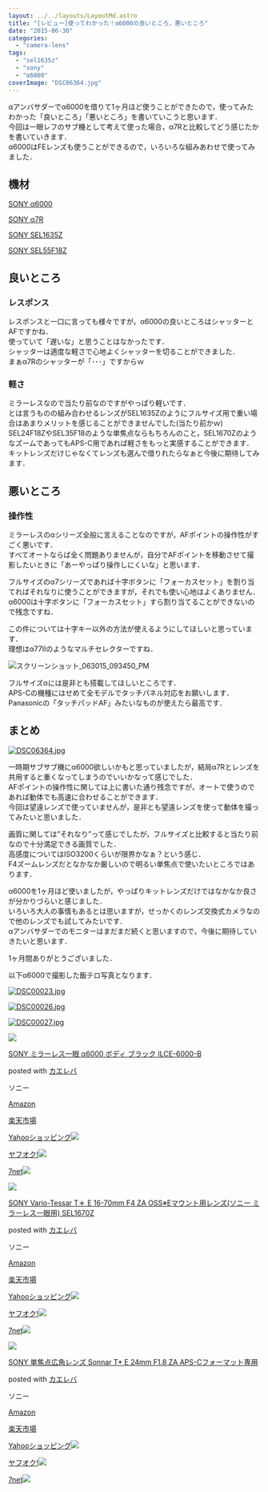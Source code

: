 ```yaml
---
layout: ../../layouts/LayoutMd.astro
title: "[レビュー]使ってわかった！α6000の良いところ，悪いところ"
date: "2015-06-30"
categories: 
  - "camera-lens"
tags: 
  - "sel1635z"
  - "sony"
  - "α6000"
coverImage: "DSC06364.jpg"
---
```


αアンバサダーでα6000を借りて1ヶ月ほど使うことができたので，使ってみたわかった「良いところ」「悪いところ」を書いていこうと思います．  
今回は一眼レフのサブ機として考えて使った場合，α7Rと比較してどう感じたかを書いていきます．  
α6000はFEレンズも使うことができるので，いろいろな組みあわせで使ってみました．

## 機材

[SONY α6000](//mizuka123.net/category/camera/%e6%92%ae%e5%bd%b1%e6%a9%9f%e6%9d%90/sony-%ce%b16000/)

[SONY α7R](//mizuka123.net/category/camera/%e6%92%ae%e5%bd%b1%e6%a9%9f%e6%9d%90/sony-%ce%b17r/)

[SONY SEL1635Z](//mizuka123.net/category/camera/%e6%92%ae%e5%bd%b1%e6%a9%9f%e6%9d%90/sony-sel1635z/)

[SONY SEL55F18Z](//mizuka123.net/category/camera/%e6%92%ae%e5%bd%b1%e6%a9%9f%e6%9d%90/sony-sel55f18z/)

## 良いところ

### レスポンス

レスポンスと一口に言っても様々ですが，α6000の良いところはシャッターとAFですかね．  
使っていて「遅いな」と思うことはなかったです．  
シャッターは適度な軽さで心地よくシャッターを切ることができました．  
まぁα7Rのシャッターが「･･･」ですからｗ

### 軽さ

ミラーレスなので当たり前なのですがやっぱり軽いです．  
とは言うものの組み合わせるレンズがSEL1635Zのようにフルサイズ用で重い場合はあまりメリットを感じることができませんでした(当たり前かｗ)  
SEL24F18ZやSEL35F18のような単焦点ならもちろんのこと，SEL1670ZのようなズームであってもAPS-C用であれば軽さをもっと実感することができます．  
キットレンズだけじゃなくてレンズも選んで借りれたらなぁと今後に期待してみます．

## 悪いところ

### 操作性

ミラーレスのαシリーズ全般に言えることなのですが，AFポイントの操作性がすごく悪いです．  
すべてオートならば全く問題ありませんが，自分でAFポイントを移動させて撮影したいときに「あーやっぱり操作しにくいな」と思います．

フルサイズのα7シリーズであれば十字ボタンに「フォーカスセット」を割り当てればそれなりに使うことができますが，それでも使い心地はよくありません．  
α6000は十字ボタンに「フォーカスセット」すら割り当てることができないので残念ですね．

この件については十字キー以外の方法が使えるようにしてほしいと思っています．  
理想はα77Ⅱのようなマルチセレクターですね．

![スクリーンショット_063015_093450_PM](images/063015_093450_PM.jpg "スクリーンショット_063015_093450_PM")

フルサイズαには是非とも搭載してほしいところです．  
APS-Cの機種にはせめて全モデルでタッチパネル対応をお願いします．  
Panasonicの「タッチパッドAF」みたいなものが使えたら最高です．

## まとめ

[![DSC06364.jpg](images/18432873444_bab2c25016_b.jpg)](https://www.flickr.com/photos/67522130@N08/18432873444/ "DSC06364.jpg")

一時期サブサブ機にα6000欲しいかもと思っていましたが，結局α7Rとレンズを共用すると重くなってしまうのでいいかなって感じでした．  
AFポイントの操作性に関しては上に書いた通り残念ですが，オートで使うのであれば動体でも高速に合わせることができます．  
今回は望遠レンズで使っていませんが，是非とも望遠レンズを使って動体を撮ってみたいと思いました．

画質に関しては”それなり”って感じでしたが，フルサイズと比較すると当たり前なので十分満足できる画質でした．  
高感度についてはISO3200くらいが限界かなぁ？という感じ．  
F4ズームレンズだとなかなか厳しいので明るい単焦点で使いたいところではあります．

α6000を1ヶ月ほど使いましたが，やっぱりキットレンズだけではなかなか良さが分かりづらいと感じました．  
いろいろ大人の事情もあるとは思いますが，せっかくのレンズ交換式カメラなので他のレンズでも試してみたいです．  
αアンバサダーでのモニターはまだまだ続くと思いますので，今後に期待していきたいと思います．

1ヶ月間ありがとうございました．

以下α6000で撮影した飯テロ写真となります．

[![DSC00023.jpg](images/19058593711_00e08ee1dc_b.jpg)](https://www.flickr.com/photos/67522130@N08/19058593711/ "DSC00023.jpg")

[![DSC00026.jpg](images/18867736930_ccdd926c28_b.jpg)](https://www.flickr.com/photos/67522130@N08/18867736930/ "DSC00026.jpg")

[![DSC00027.jpg](images/18867795128_250cabcbf3_b.jpg)](https://www.flickr.com/photos/67522130@N08/18867795128/ "DSC00027.jpg")

[![](images/41NF3tkqQ5L._SL160_.jpg)](https://www.amazon.co.jp/exec/obidos/ASIN/B00IEPJQBM/mizuka123-22/ref=nosim/)

[SONY ミラーレス一眼 α6000 ボディ ブラック ILCE-6000-B](https://www.amazon.co.jp/exec/obidos/ASIN/B00IEPJQBM/mizuka123-22/ref=nosim/)

posted with [カエレバ](http://kaereba.com)

ソニー

[Amazon](http://www.amazon.co.jp/gp/search?keywords=SONY%20%83~%83%89%81%5B%83%8C%83X%88%EA%8A%E1%20%83%BF6000%20%83%7B%83f%83B%20%83u%83%89%83b%83N%20ILCE-6000-B&__mk_ja_JP=%83J%83%5E%83J%83i&tag=mizuka123-22)

[楽天市場](http://hb.afl.rakuten.co.jp/hgc/032b53ee.4b34c5ee.0f4a541e.f440145e/?pc=http%3A%2F%2Fsearch.rakuten.co.jp%2Fsearch%2Fmall%2FSONY%2520%25E3%2583%259F%25E3%2583%25A9%25E3%2583%25BC%25E3%2583%25AC%25E3%2582%25B9%25E4%25B8%2580%25E7%259C%25BC%2520%25CE%25B16000%2520%25E3%2583%259C%25E3%2583%2587%25E3%2582%25A3%2520%25E3%2583%2596%25E3%2583%25A9%25E3%2583%2583%25E3%2582%25AF%2520ILCE-6000-B%2F-%2Ff.1-p.1-s.1-sf.0-st.A-v.2%3Fx%3D0%26scid%3Daf_ich_link_urltxt%26m%3Dhttp%3A%2F%2Fm.rakuten.co.jp%2F)

[Yahooショッピング![](//ad.jp.ap.valuecommerce.com/servlet/gifbanner?sid=3066752&pid=881990642)](//ck.jp.ap.valuecommerce.com/servlet/referral?sid=3066752&pid=881990642&vc_url=http%3A%2F%2Fsearch.shopping.yahoo.co.jp%2Fsearch%3Fp%3DSONY%2520%25E3%2583%259F%25E3%2583%25A9%25E3%2583%25BC%25E3%2583%25AC%25E3%2582%25B9%25E4%25B8%2580%25E7%259C%25BC%2520%25CE%25B16000%2520%25E3%2583%259C%25E3%2583%2587%25E3%2582%25A3%2520%25E3%2583%2596%25E3%2583%25A9%25E3%2583%2583%25E3%2582%25AF%2520ILCE-6000-B)

[ヤフオク!![](//ad.jp.ap.valuecommerce.com/servlet/gifbanner?sid=3066752&pid=881990645)](//ck.jp.ap.valuecommerce.com/servlet/referral?sid=3066752&pid=881990645&vc_url=http%3A%2F%2Fauctions.search.yahoo.co.jp%2Fsearch%3Fvo%3D%26ve%3D%26auccat%3D0%26aucminprice%3D%26aucmaxprice%3D%26aucmin_bidorbuy_price%3D%26aucmax_bidorbuy_price%3D%26loc_cd%3D0%26abatch%3D0%26istatus%3D0%26filtered%3D1%26ei%3DUTF-8%26tab_ex%3Dcommerce%26va%3DSONY%2520%25E3%2583%259F%25E3%2583%25A9%25E3%2583%25BC%25E3%2583%25AC%25E3%2582%25B9%25E4%25B8%2580%25E7%259C%25BC%2520%25CE%25B16000%2520%25E3%2583%259C%25E3%2583%2587%25E3%2582%25A3%2520%25E3%2583%2596%25E3%2583%25A9%25E3%2583%2583%25E3%2582%25AF%2520ILCE-6000-B)

[7net![](http://atq.ad.valuecommerce.com/servlet/atq/gifbanner?sid=3066752&pid=881990643)](//ck.jp.ap.valuecommerce.com/servlet/referral?sid=3066752&pid=881990643&vc_url=http%3A%2F%2Fwww.7netshopping.jp%2Fall%2Fsearch_result%2F-%2Fbprice%2Foff%2Fsort%2F0%2Fkword_in%2FSONY%2520%25E3%2583%259F%25E3%2583%25A9%25E3%2583%25BC%25E3%2583%25AC%25E3%2582%25B9%25E4%25B8%2580%25E7%259C%25BC%2520%25CE%25B16000%2520%25E3%2583%259C%25E3%2583%2587%25E3%2582%25A3%2520%25E3%2583%2596%25E3%2583%25A9%25E3%2583%2583%25E3%2582%25AF%2520ILCE-6000-B%2FallGoods%2Fon%2Fsubmit.x%2F30%2Fdisp_result%2F1%2Fsubmit.y%2F9%2Fprvlg%2Foff%2Fnobuy%2Fon%2FsetProduct%2Foff%2Foop%2Fon%2Fctgy%2Fall%2FfromKeywordSearch%2Ftrue)

[![](images/31lIO3ZQlDL._SL160_.jpg)](https://www.amazon.co.jp/exec/obidos/ASIN/B00EZK11A4/mizuka123-22/ref=nosim/)

[SONY Vario-Tessar T＊ E 16-70mm F4 ZA OSS※Eマウント用レンズ(ソニー ミラーレス一眼用) SEL1670Z](https://www.amazon.co.jp/exec/obidos/ASIN/B00EZK11A4/mizuka123-22/ref=nosim/)

posted with [カエレバ](http://kaereba.com)

ソニー

[Amazon](http://www.amazon.co.jp/gp/search?keywords=SONY%20Vario-Tessar%20T%81%96%20E%2016-70mm%20F4%20ZA%20OSS%81%A6E%83%7D%83E%83%93%83g%97p%83%8C%83%93%83Y%28%83%5C%83j%81%5B%20%83~%83%89%81%5B%83%8C%83X%88%EA%8A%E1%97p%29%20SEL1670Z&__mk_ja_JP=%83J%83%5E%83J%83i&tag=mizuka123-22)

[楽天市場](http://hb.afl.rakuten.co.jp/hgc/032b53ee.4b34c5ee.0f4a541e.f440145e/?pc=http%3A%2F%2Fsearch.rakuten.co.jp%2Fsearch%2Fmall%2FSONY%2520Vario-Tessar%2520T%25EF%25BC%258A%2520E%252016-70mm%2520F4%2520ZA%2520OSS%25E2%2580%25BBE%25E3%2583%259E%25E3%2582%25A6%25E3%2583%25B3%25E3%2583%2588%25E7%2594%25A8%25E3%2583%25AC%25E3%2583%25B3%25E3%2582%25BA%2528%25E3%2582%25BD%25E3%2583%258B%25E3%2583%25BC%2520%25E3%2583%259F%25E3%2583%25A9%25E3%2583%25BC%25E3%2583%25AC%25E3%2582%25B9%25E4%25B8%2580%25E7%259C%25BC%25E7%2594%25A8%2529%2520SEL1670Z%2F-%2Ff.1-p.1-s.1-sf.0-st.A-v.2%3Fx%3D0%26scid%3Daf_ich_link_urltxt%26m%3Dhttp%3A%2F%2Fm.rakuten.co.jp%2F)

[Yahooショッピング![](//ad.jp.ap.valuecommerce.com/servlet/gifbanner?sid=3066752&pid=881990642)](//ck.jp.ap.valuecommerce.com/servlet/referral?sid=3066752&pid=881990642&vc_url=http%3A%2F%2Fsearch.shopping.yahoo.co.jp%2Fsearch%3Fp%3DSONY%2520Vario-Tessar%2520T%25EF%25BC%258A%2520E%252016-70mm%2520F4%2520ZA%2520OSS%25E2%2580%25BBE%25E3%2583%259E%25E3%2582%25A6%25E3%2583%25B3%25E3%2583%2588%25E7%2594%25A8%25E3%2583%25AC%25E3%2583%25B3%25E3%2582%25BA%2528%25E3%2582%25BD%25E3%2583%258B%25E3%2583%25BC%2520%25E3%2583%259F%25E3%2583%25A9%25E3%2583%25BC%25E3%2583%25AC%25E3%2582%25B9%25E4%25B8%2580%25E7%259C%25BC%25E7%2594%25A8%2529%2520SEL1670Z)

[ヤフオク!![](//ad.jp.ap.valuecommerce.com/servlet/gifbanner?sid=3066752&pid=881990645)](//ck.jp.ap.valuecommerce.com/servlet/referral?sid=3066752&pid=881990645&vc_url=http%3A%2F%2Fauctions.search.yahoo.co.jp%2Fsearch%3Fvo%3D%26ve%3D%26auccat%3D0%26aucminprice%3D%26aucmaxprice%3D%26aucmin_bidorbuy_price%3D%26aucmax_bidorbuy_price%3D%26loc_cd%3D0%26abatch%3D0%26istatus%3D0%26filtered%3D1%26ei%3DUTF-8%26tab_ex%3Dcommerce%26va%3DSONY%2520Vario-Tessar%2520T%25EF%25BC%258A%2520E%252016-70mm%2520F4%2520ZA%2520OSS%25E2%2580%25BBE%25E3%2583%259E%25E3%2582%25A6%25E3%2583%25B3%25E3%2583%2588%25E7%2594%25A8%25E3%2583%25AC%25E3%2583%25B3%25E3%2582%25BA%2528%25E3%2582%25BD%25E3%2583%258B%25E3%2583%25BC%2520%25E3%2583%259F%25E3%2583%25A9%25E3%2583%25BC%25E3%2583%25AC%25E3%2582%25B9%25E4%25B8%2580%25E7%259C%25BC%25E7%2594%25A8%2529%2520SEL1670Z)

[7net![](http://atq.ad.valuecommerce.com/servlet/atq/gifbanner?sid=3066752&pid=881990643)](//ck.jp.ap.valuecommerce.com/servlet/referral?sid=3066752&pid=881990643&vc_url=http%3A%2F%2Fwww.7netshopping.jp%2Fall%2Fsearch_result%2F-%2Fbprice%2Foff%2Fsort%2F0%2Fkword_in%2FSONY%2520Vario-Tessar%2520T%25EF%25BC%258A%2520E%252016-70mm%2520F4%2520ZA%2520OSS%25E2%2580%25BBE%25E3%2583%259E%25E3%2582%25A6%25E3%2583%25B3%25E3%2583%2588%25E7%2594%25A8%25E3%2583%25AC%25E3%2583%25B3%25E3%2582%25BA%2528%25E3%2582%25BD%25E3%2583%258B%25E3%2583%25BC%2520%25E3%2583%259F%25E3%2583%25A9%25E3%2583%25BC%25E3%2583%25AC%25E3%2582%25B9%25E4%25B8%2580%25E7%259C%25BC%25E7%2594%25A8%2529%2520SEL1670Z%2FallGoods%2Fon%2Fsubmit.x%2F30%2Fdisp_result%2F1%2Fsubmit.y%2F9%2Fprvlg%2Foff%2Fnobuy%2Fon%2FsetProduct%2Foff%2Foop%2Fon%2Fctgy%2Fall%2FfromKeywordSearch%2Ftrue)

[![](images/415TIA184lL._SL160_.jpg)](https://www.amazon.co.jp/exec/obidos/ASIN/B006HC8D04/mizuka123-22/ref=nosim/)

[SONY 単焦点広角レンズ Sonnar T\* E 24mm F1.8 ZA APS-Cフォーマット専用](https://www.amazon.co.jp/exec/obidos/ASIN/B006HC8D04/mizuka123-22/ref=nosim/)

posted with [カエレバ](http://kaereba.com)

ソニー

[Amazon](http://www.amazon.co.jp/gp/search?keywords=SONY%20%92P%8F%C5%93_%8DL%8Ap%83%8C%83%93%83Y%20Sonnar%20T%2A%20E%2024mm%20F1.8%20ZA%20APS-C%83t%83H%81%5B%83%7D%83b%83g%90%EA%97p&__mk_ja_JP=%83J%83%5E%83J%83i&tag=mizuka123-22)

[楽天市場](http://hb.afl.rakuten.co.jp/hgc/032b53ee.4b34c5ee.0f4a541e.f440145e/?pc=http%3A%2F%2Fsearch.rakuten.co.jp%2Fsearch%2Fmall%2FSONY%2520%25E5%258D%2598%25E7%2584%25A6%25E7%2582%25B9%25E5%25BA%2583%25E8%25A7%2592%25E3%2583%25AC%25E3%2583%25B3%25E3%2582%25BA%2520Sonnar%2520T%252A%2520E%252024mm%2520F1.8%2520ZA%2520APS-C%25E3%2583%2595%25E3%2582%25A9%25E3%2583%25BC%25E3%2583%259E%25E3%2583%2583%25E3%2583%2588%25E5%25B0%2582%25E7%2594%25A8%2F-%2Ff.1-p.1-s.1-sf.0-st.A-v.2%3Fx%3D0%26scid%3Daf_ich_link_urltxt%26m%3Dhttp%3A%2F%2Fm.rakuten.co.jp%2F)

[Yahooショッピング![](//ad.jp.ap.valuecommerce.com/servlet/gifbanner?sid=3066752&pid=881990642)](//ck.jp.ap.valuecommerce.com/servlet/referral?sid=3066752&pid=881990642&vc_url=http%3A%2F%2Fsearch.shopping.yahoo.co.jp%2Fsearch%3Fp%3DSONY%2520%25E5%258D%2598%25E7%2584%25A6%25E7%2582%25B9%25E5%25BA%2583%25E8%25A7%2592%25E3%2583%25AC%25E3%2583%25B3%25E3%2582%25BA%2520Sonnar%2520T%252A%2520E%252024mm%2520F1.8%2520ZA%2520APS-C%25E3%2583%2595%25E3%2582%25A9%25E3%2583%25BC%25E3%2583%259E%25E3%2583%2583%25E3%2583%2588%25E5%25B0%2582%25E7%2594%25A8)

[ヤフオク!![](//ad.jp.ap.valuecommerce.com/servlet/gifbanner?sid=3066752&pid=881990645)](//ck.jp.ap.valuecommerce.com/servlet/referral?sid=3066752&pid=881990645&vc_url=http%3A%2F%2Fauctions.search.yahoo.co.jp%2Fsearch%3Fvo%3D%26ve%3D%26auccat%3D0%26aucminprice%3D%26aucmaxprice%3D%26aucmin_bidorbuy_price%3D%26aucmax_bidorbuy_price%3D%26loc_cd%3D0%26abatch%3D0%26istatus%3D0%26filtered%3D1%26ei%3DUTF-8%26tab_ex%3Dcommerce%26va%3DSONY%2520%25E5%258D%2598%25E7%2584%25A6%25E7%2582%25B9%25E5%25BA%2583%25E8%25A7%2592%25E3%2583%25AC%25E3%2583%25B3%25E3%2582%25BA%2520Sonnar%2520T%252A%2520E%252024mm%2520F1.8%2520ZA%2520APS-C%25E3%2583%2595%25E3%2582%25A9%25E3%2583%25BC%25E3%2583%259E%25E3%2583%2583%25E3%2583%2588%25E5%25B0%2582%25E7%2594%25A8)

[7net![](http://atq.ad.valuecommerce.com/servlet/atq/gifbanner?sid=3066752&pid=881990643)](//ck.jp.ap.valuecommerce.com/servlet/referral?sid=3066752&pid=881990643&vc_url=http%3A%2F%2Fwww.7netshopping.jp%2Fall%2Fsearch_result%2F-%2Fbprice%2Foff%2Fsort%2F0%2Fkword_in%2FSONY%2520%25E5%258D%2598%25E7%2584%25A6%25E7%2582%25B9%25E5%25BA%2583%25E8%25A7%2592%25E3%2583%25AC%25E3%2583%25B3%25E3%2582%25BA%2520Sonnar%2520T%252A%2520E%252024mm%2520F1.8%2520ZA%2520APS-C%25E3%2583%2595%25E3%2582%25A9%25E3%2583%25BC%25E3%2583%259E%25E3%2583%2583%25E3%2583%2588%25E5%25B0%2582%25E7%2594%25A8%2FallGoods%2Fon%2Fsubmit.x%2F30%2Fdisp_result%2F1%2Fsubmit.y%2F9%2Fprvlg%2Foff%2Fnobuy%2Fon%2FsetProduct%2Foff%2Foop%2Fon%2Fctgy%2Fall%2FfromKeywordSearch%2Ftrue)
